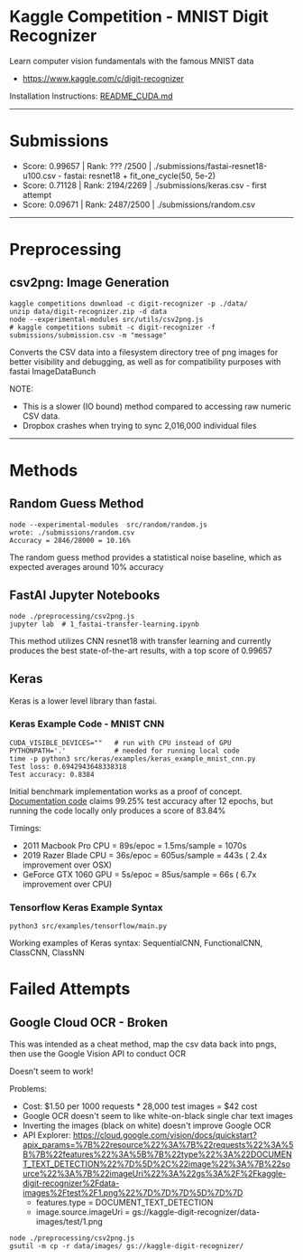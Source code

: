# Kaggle Competition - MNIST Digit Recognizer

Learn computer vision fundamentals with the famous MNIST data
- https://www.kaggle.com/c/digit-recognizer

Installation Instructions: [README_CUDA.md](README_CUDA.md)

---

# Submissions
- Score: 0.99657 | Rank: ??? /2500 | ./submissions/fastai-resnet18-u100.csv - fastai: resnet18 + fit_one_cycle(50, 5e-2)
- Score: 0.71128 | Rank: 2194/2269 | ./submissions/keras.csv - first attempt
- Score: 0.09671 | Rank: 2487/2500 | ./submissions/random.csv

---

# Preprocessing
## csv2png: Image Generation
```
kaggle competitions download -c digit-recognizer -p ./data/
unzip data/digit-recognizer.zip -d data
node --experimental-modules src/utils/csv2png.js
# kaggle competitions submit -c digit-recognizer -f submissions/submission.csv -m "message"
```

Converts the CSV data into a filesystem directory tree of png images for better 
visibility and debugging, as well as for compatibility purposes with fastai ImageDataBunch 

NOTE: 
- This is a slower (IO bound) method compared to accessing raw numeric CSV data. 
- Dropbox crashes when trying to sync 2,016,000 individual files

---


# Methods

## Random Guess Method
```
node --experimental-modules  src/random/random.js 
wrote: ./submissions/random.csv
Accuracy = 2846/28000 = 10.16%
```

The random guess method provides a statistical noise baseline, which as expected averages around 10% accuracy


## FastAI Jupyter Notebooks
```
node ./preprocessing/csv2png.js 
jupyter lab  # 1_fastai-transfer-learning.ipynb
``` 
This method utilizes CNN resnet18 with transfer learning and currently produces the best state-of-the-art results, with a top score of 0.99657 
 

## Keras
Keras is a lower level library than fastai. 

### Keras Example Code - MNIST CNN 
```
CUDA_VISIBLE_DEVICES=""   # run with CPU instead of GPU
PYTHONPATH='.'            # needed for running local code 
time -p python3 src/keras/examples/keras_example_mnist_cnn.py 
Test loss: 0.6942943648338318
Test accuracy: 0.8384
```

Initial benchmark implementation works as a proof of concept. 
[Documentation code](https://keras.io/examples/mnist_cnn/) claims 99.25% test accuracy after 12 epochs, 
but running the code locally only produces a score of 83.84%

Timings:
- 2011 Macbook Pro CPU = 89s/epoc = 1.5ms/sample = 1070s
- 2019 Razer Blade CPU = 36s/epoc = 605us/sample =  443s ( 2.4x improvement over OSX)
- GeForce GTX 1060 GPU =  5s/epoc =  85us/sample =   66s ( 6.7x improvement over CPU)

### Tensorflow Keras Example Syntax
```
python3 src/examples/tensorflow/main.py
```
Working examples of Keras syntax: SequentialCNN, FunctionalCNN, ClassCNN, ClassNN 


# Failed Attempts

## Google Cloud OCR - Broken

This was intended as a cheat method, map the csv data back into pngs, then use the Google Vision API to conduct OCR

Doesn't seem to work!

Problems:
- Cost: $1.50 per 1000 requests * 28,000 test images = $42 cost
- Google OCR doesn't seem to like white-on-black single char text images
- Inverting the images (black on white) doesn't improve Google OCR  
- API Explorer: 
  https://cloud.google.com/vision/docs/quickstart?apix_params=%7B%22resource%22%3A%7B%22requests%22%3A%5B%7B%22features%22%3A%5B%7B%22type%22%3A%22DOCUMENT_TEXT_DETECTION%22%7D%5D%2C%22image%22%3A%7B%22source%22%3A%7B%22imageUri%22%3A%22gs%3A%2F%2Fkaggle-digit-recognizer%2Fdata-images%2Ftest%2F1.png%22%7D%7D%7D%5D%7D%7D
  - features.type = DOCUMENT_TEXT_DETECTION
  - image.source.imageUri = gs://kaggle-digit-recognizer/data-images/test/1.png

```
node ./preprocessing/csv2png.js 
gsutil -m cp -r data/images/ gs://kaggle-digit-recognizer/
```

